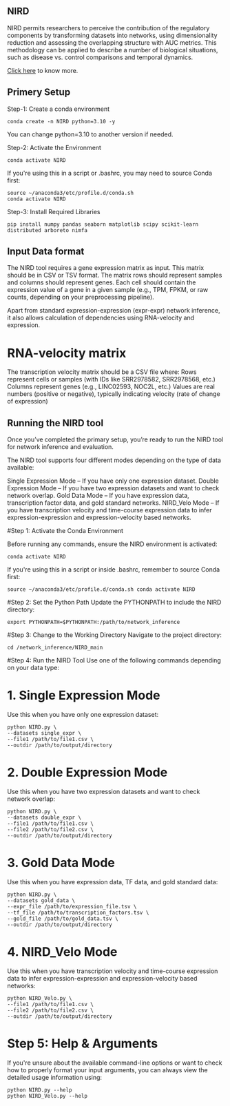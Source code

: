 ## NIRD 

NIRD permits researchers to perceive the contribution of the regulatory components by transforming datasets into networks, using dimensionality reduction and assessing the overlapping structure with AUC metrics. This methodology can be applied to describe a number of biological situations, such as disease vs. control comparisons and temporal dynamics.

[Click here](http://reggen.iiitd.edu.in:1207/NIRD/) to know more.


## Primery Setup

Step-1: Create a conda environment

```shell
conda create -n NIRD python=3.10 -y
```
You can change python=3.10 to another version if needed.


Step-2: Activate the Environment

```shell
conda activate NIRD
```
If you're using this in a script or .bashrc, you may need to source Conda first:

```shell
source ~/anaconda3/etc/profile.d/conda.sh
conda activate NIRD
```
Step-3: Install Required Libraries

```shell
pip install numpy pandas seaborn matplotlib scipy scikit-learn distributed arboreto nimfa
```


## Input Data format

The NIRD tool requires a gene expression matrix as input. This matrix should be in CSV or TSV format. The matrix rows should represent samples and columns should represent genes. Each cell should contain the expression value of a gene in a given sample (e.g., TPM, FPKM, or raw counts, depending on your preprocessing pipeline).


Apart from standard expression-expression (expr-expr) network inference, it also allows calculation of dependencies using RNA-velocity and expression. 

# RNA-velocity matrix
The transcription velocity matrix should be a CSV file where:
Rows represent cells or samples (with IDs like SRR2978582, SRR2978568, etc.)
Columns represent genes (e.g., LINC02593, NOC2L, etc.)
Values are real numbers (positive or negative), typically indicating velocity (rate of change of expression)


##  Running the NIRD tool

Once you’ve completed the primary setup, you’re ready to run the NIRD tool for network inference and evaluation.

The NIRD tool supports four different modes depending on the type of data available:

Single Expression Mode – If you have only one expression dataset.
Double Expression Mode – If you have two expression datasets and want to check network overlap.
Gold Data Mode – If you have expression data, transcription factor data, and gold standard networks.
NIRD_Velo Mode – If you have transcription velocity and time-course expression data to infer expression-expression and expression-velocity based networks.


#Step 1: Activate the Conda Environment

Before running any commands, ensure the NIRD environment is activated:


```shell
conda activate NIRD
```


If you're using this in a script or inside .bashrc, remember to source Conda first:

```shell
source ~/anaconda3/etc/profile.d/conda.sh conda activate NIRD
```

#Step 2: Set the Python Path
Update the PYTHONPATH to include the NIRD directory:

```shell
export PYTHONPATH=$PYTHONPATH:/path/to/network_inference
```

#Step 3: Change to the Working Directory
Navigate to the project directory:

```shell
cd /network_inference/NIRD_main
```

#Step 4: Run the NIRD Tool
Use one of the following commands depending on your data type:

# 1. Single Expression Mode
Use this when you have only one expression dataset:

```shell
python NIRD.py \
--datasets single_expr \
--file1 /path/to/file1.csv \
--outdir /path/to/output/directory
```


# 2. Double Expression Mode
Use this when you have two expression datasets and want to check network overlap:

```shell
python NIRD.py \
--datasets double_expr \
--file1 /path/to/file1.csv \
--file2 /path/to/file2.csv \
--outdir /path/to/output/directory
```

# 3. Gold Data Mode
Use this when you have expression data, TF data, and gold standard data:

```shell
python NIRD.py \
--datasets gold_data \
--expr_file /path/to/expression_file.tsv \
--tf_file /path/to/transcription_factors.tsv \
--gold_file /path/to/gold_data.tsv \
--outdir /path/to/output/directory
```

# 4. NIRD_Velo Mode
Use this when you have transcription velocity and time-course expression data to infer expression-expression and expression-velocity based networks:

```shell
python NIRD_Velo.py \
--file1 /path/to/file1.csv \
--file2 /path/to/file2.csv \
--outdir /path/to/output/directory
```

# Step 5: Help & Arguments
If you're unsure about the available command-line options or want to check how to properly format your input arguments, you can always view the detailed usage information using:

```shell
python NIRD.py --help
python NIRD_Velo.py --help
```









